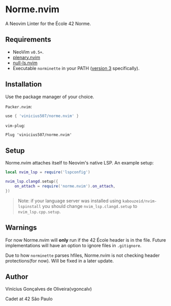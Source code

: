 # Norme.nvim

A Neovim Linter for the École 42 Norme.

Requirements
---

- NeoVim `v0.5+`.
- [plenary.nvim](https://github.com/nvim-lua/plenary.nvim)
- [null-ls.nvim](https://github.com/jose-elias-alvarez/null-ls.nvim)
- Executable `norminette` in your PATH ([version 3](https://github.com/42School/norminette) specifically).

Installation
---

Use the package manager of your choice.

`Packer.nvim`:

```lua
use { 'vinicius507/norme.nvim' }
```

`vim-plug`:

```vim
Plug 'vinicius507/norme.nvim'
```

Setup
---

Norme.nvim attaches itself to Neovim's native LSP. An example setup:

```lua
local nvim_lsp = require('lspconfig')

nvim_lsp.clangd.setup({
	on_attach = require('norme.nvim').on_attach,
})
```

> Note: if your language server was installed using `kabouzeid/nvim-lspinstall`
> you should change `nvim_lsp.clangd.setup` to `nvim_lsp.cpp.setup`.

Warnings
---

For now Norme.nvim will **only** run if the 42 École header is in the file.
Future implementations will have an option to ignore files in `.gitignore`.

Due to how `norminette` parses hfiles, Norme.nvim is not checking header
protections(for now). Will be fixed in a later update.

Author
---

Vinícius Gonçalves de Oliveira(vgoncalv)

Cadet at 42 São Paulo
